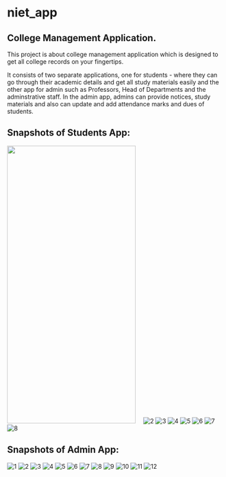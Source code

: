 # niet_app

## College Management Application.

This project is about college management application which is designed to get all college records on your fingertips.

It consists of two separate applications, one for students - where they can go through their academic details and get all study materials easily and the other app for admin such as Professors, Head of Departments and the adminstrative staff. In the admin app, admins can provide notices, study materials and also can update and add attendance marks and dues of students.

## Snapshots of Students App:

<img src="https://user-images.githubusercontent.com/63455052/208287337-03afb506-5614-4858-8c26-3db824dcb664.jpg" width="300" height="648">&emsp;
![2](https://user-images.githubusercontent.com/63455052/208287341-69be4744-07a8-4abc-97bc-15efe6577c56.jpg)
![3](https://user-images.githubusercontent.com/63455052/208287342-7278a081-aa9e-4b00-b588-b9802b683229.jpg)
![4](https://user-images.githubusercontent.com/63455052/208287349-3f754bcd-040f-4aaf-9c4e-4086704d7972.jpg)
![5](https://user-images.githubusercontent.com/63455052/208287352-2c00d7ea-609a-4f9c-a7e9-417356d2506a.jpg)
![6](https://user-images.githubusercontent.com/63455052/208287356-238eab6f-3ea0-4b5d-9147-41a22295924b.jpg)
![7](https://user-images.githubusercontent.com/63455052/208287362-c11410c6-72dd-4d18-8809-5a9cc584dbaf.jpg)
![8](https://user-images.githubusercontent.com/63455052/208287365-f1d0fe9b-873c-4066-8c40-8cae25499266.jpg)

## Snapshots of Admin App:

![1](https://user-images.githubusercontent.com/63455052/208287473-cf74861a-2729-4217-88a5-87a0e9979d0d.jpg)
![2](https://user-images.githubusercontent.com/63455052/208287478-a3e7e1bc-51c1-4c27-b6ea-2235a96df84b.jpg)
![3](https://user-images.githubusercontent.com/63455052/208287480-5223a032-cd14-4f4f-a6e2-659de7234d45.jpg)
![4](https://user-images.githubusercontent.com/63455052/208287485-c25c012a-e153-4709-aeb5-06318863dbd8.jpg)
![5](https://user-images.githubusercontent.com/63455052/208287487-42aaa0ef-6320-4fed-8e5e-a627c37f2ebc.jpg)
![6](https://user-images.githubusercontent.com/63455052/208287490-46e1663a-2499-47dc-9e45-e0a6ead36262.jpg)
![7](https://user-images.githubusercontent.com/63455052/208287493-2ae4a492-daac-40e9-aa0e-114ab86eeb2f.jpg)
![8](https://user-images.githubusercontent.com/63455052/208287498-0f46b9c3-956b-4c05-89ea-9c84b512d6c1.jpg)
![9](https://user-images.githubusercontent.com/63455052/208287501-ed32c36b-4a00-4cf0-a1e5-0640f0119205.jpg)
![10](https://user-images.githubusercontent.com/63455052/208287502-4d764870-0357-4ebd-96f1-edfccc9bd72c.jpg)
![11](https://user-images.githubusercontent.com/63455052/208287506-e93a508f-b982-44d3-b607-67f92e94b031.jpg)
![12](https://user-images.githubusercontent.com/63455052/208287508-e5fa4628-1b29-4f8c-b3cc-0d82f2996bfa.jpg)
